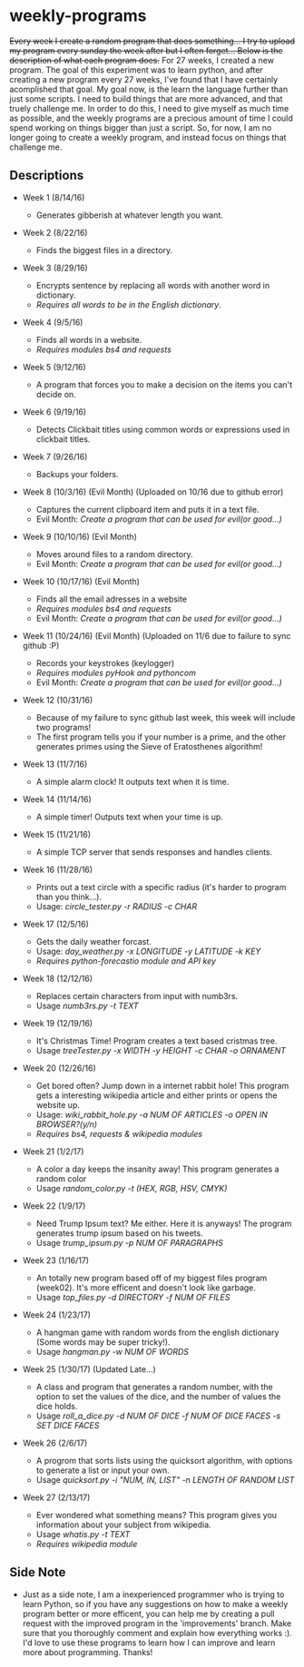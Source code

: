 # weekly-programs
 ~~Every week I create a random program that does something... I try to upload my program every sunday the week after but I often forget... Below is the description of what each program does.~~
For 27 weeks, I created a new program. The goal of this experiment was to learn python, and after creating a new program every 27 weeks, I've found that I have certainly acomplished that goal. My goal now, is the learn the language further than just some scripts. I need to build things that are more advanced, and that truely challenge me. In order to do this, I need to give myself as much time as possible, and the weekly programs are a precious amount of time I could spend working on things bigger than just a script. So, for now, I am no longer going to create a weekly program, and instead focus on things that challenge me.



## Descriptions
* Week 1 (8/14/16)
  - Generates gibberish at whatever length you want.

* Week 2 (8/22/16)
  - Finds the biggest files in a directory.
  
* Week 3 (8/29/16) 
  - Encrypts sentence by replacing all words with another word in dictionary.
  - *Requires all words to be in the English dictionary*.

* Week 4 (9/5/16)
  - Finds all words in a website.
  - *Requires modules bs4 and requests*

* Week 5 (9/12/16)
  - A program that forces you to make a decision on the items you can't decide on.

* Week 6 (9/19/16)
  - Detects Clickbait titles using common words or expressions used in clickbait titles.

* Week 7 (9/26/16)
  - Backups your folders.

* Week 8 (10/3/16) (Evil Month) (Uploaded on 10/16 due to github error)
  - Captures the current clipboard item and puts it in a text file.
  - Evil Month: *Create a program that can be used for evil(or good...)*

* Week 9 (10/10/16) (Evil Month)
  - Moves around files to a random directory.
  - Evil Month: *Create a program that can be used for evil(or good...)*

* Week 10 (10/17/16) (Evil Month)
  - Finds all the email adresses in a website
  - *Requires modules bs4 and requests*
  - Evil Month: *Create a program that can be used for evil(or good...)*

* Week 11 (10/24/16) (Evil Month) (Uploaded on 11/6 due to failure to sync github :P)
  - Records your keystrokes (keylogger)
  - *Requires modules pyHook and pythoncom*
  - Evil Month: *Create a program that can be used for evil(or good...)*

* Week 12 (10/31/16)
  - Because of my failure to sync github last week, this week will include two programs!
  - The first program tells you if your number is a prime, and the other generates primes using the Sieve of Eratosthenes algorithm!

* Week 13 (11/7/16)
  - A simple alarm clock! It outputs text when it is time.

* Week 14 (11/14/16)
  - A simple timer! Outputs text when your time is up.

* Week 15 (11/21/16)
  - A simple TCP server that sends responses and handles clients.

* Week 16 (11/28/16) 
  - Prints out a text circle with a specific radius (it's harder to program than you think...).
  - Usage: *circle_tester.py -r RADIUS -c CHAR*

* Week 17 (12/5/16)
  - Gets the daily weather forcast.
  - Usage: *day_weather.py -x LONGITUDE -y LATITUDE -k KEY*
  - *Requires python-forecastio module and API key*

* Week 18 (12/12/16)
  - Replaces certain characters from input with numb3rs.
  - Usage *numb3rs.py -t TEXT* 

* Week 19 (12/19/16)
  - It's Christmas Time! Program creates a text based cristmas tree.
  - Usage *treeTester.py -x WIDTH -y HEIGHT -c CHAR -o ORNAMENT*

* Week 20 (12/26/16)
  - Get bored often? Jump down in a internet rabbit hole! This program gets a interesting wikipedia article and either prints or opens the website up.
  - Usage: *wiki_rabbit_hole.py -a NUM OF ARTICLES -o OPEN IN BROWSER?(y/n)*
  - *Requires bs4, requests & wikipedia modules*  

* Week 21 (1/2/17)
  - A color a day keeps the insanity away! This program generates a random color
  - Usage *random_color.py -t (HEX, RGB, HSV, CMYK)*

* Week 22 (1/9/17)
  - Need Trump Ipsum text? Me either. Here it is anyways! The program generates trump ipsum based on his tweets.
  - Usage *trump_ipsum.py -p NUM OF PARAGRAPHS*

* Week 23 (1/16/17)
  - An totally new program based off of my biggest files program (week02). It's more efficent and doesn't look like garbage.
  - Usage *top_files.py -d DIRECTORY -f NUM OF FILES*  

* Week 24 (1/23/17)
  - A hangman game with random words from the english dictionary (Some words may be super tricky!).
  - Usage *hangman.py -w NUM OF WORDS*

* Week 25 (1/30/17) (Updated Late...)
  - A class and program that generates a random number, with the option to set the values of the dice, and the number of values the dice holds.
  - Usage *roll_a_dice.py -d NUM OF DICE -f NUM OF DICE FACES -s SET DICE FACES*

* Week 26 (2/6/17)
  - A progrom that sorts lists using the quicksort algorithm, with options to generate a list or input your own.
  - Usage *quicksort.py -i "NUM, IN, LIST" -n LENGTH OF RANDOM LIST*

* Week 27 (2/13/17)
  - Ever wondered what something means? This program gives you information about your subject from wikipedia.
  - Usage *whatis.py -t TEXT*
  - *Requires wikipedia module*

## Side Note
* Just as a side note, I am a inexperienced programmer who is trying to learn Python, so if you have any suggestions on how to make a weekly program better or more efficent, you can help me by creating a pull request with the improved program in the 'improvements' branch. Make sure that you thoroughly comment and explain how everything works :). I'd love to use these programs to learn how I can improve and learn more about programming. Thanks!
